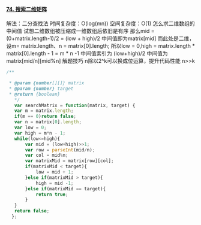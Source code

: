 #### [74. 搜索二维矩阵](https://leetcode-cn.com/problems/search-a-2d-matrix/)

解法：二分查找法
时间复杂度：O(log(mn))
空间复杂度：O(1)
怎么求二维数组的中间值
试想二维数组被压缩成一维数组后依旧是有序
那么mid = (0+matrix.length-1)/2 = (low + high)/2
中间值即为matrix[mid]
而此处是二维，
设m= matrix.length、n = matrix[0].length;
所以low = 0,high = matrix.length * matrix[0].length - 1 = m * n -1
中间值索引为 (low+high)/2
中间值为 matrix[mid/n][mid%n]
解题技巧
n除以2^k可以换成位运算，提升代码性能
n>>k

```javascript
/**

 * @param {number[][]} matrix
 * @param {number} target
 * @return {boolean}
   */
   var searchMatrix = function(matrix, target) {
   var m = matrix.length;
   if(m == 0)return false;
   var n = matrix[0].length;
   var low = 0;
   var high = m*n - 1;
   while(low<=high){
       var mid = (low+high)>>1;
       var row = parseInt(mid/n);
       var col = mid%n;
       var matrixMid = matrix[row][col];
       if(matrixMid < target){
           low = mid + 1;
       }else if(matrixMid > target){
           high = mid -1;
       }else if(matrixMid == target){
           return true;
       }
   }
   return false;
  };
```

